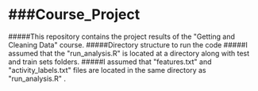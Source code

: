 ###Course_Project
====================================

#####This repository contains the project results of the "Getting and Cleaning Data" course.
#####Directory structure to run the code
#####I assumed that the "run_analysis.R" is located at a directory along with test and train sets folders.
#####I assumed that "features.txt" and "activity_labels.txt" files are located in the same directory as "run_analysis.R" . 


